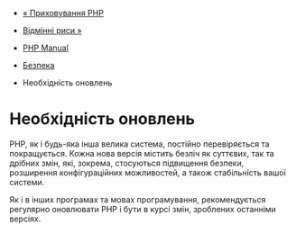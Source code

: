 - [« Приховування PHP](security.hiding.md)
- [Відмінні риси »](features.md)

- [PHP Manual](index.md)
- [Безпека](security.md)
- Необхідність оновлень

# Необхідність оновлень

PHP, як і будь-яка інша велика система, постійно перевіряється та
покращується. Кожна нова версія містить безліч як суттєвих, так
та дрібних змін, які, зокрема, стосуються підвищення
безпеки, розширення конфігураційних можливостей, а також
стабільність вашої системи.

Як і в інших програмах та мовах програмування, рекомендується
регулярно оновлювати PHP і бути в курсі змін, зроблених останніми
версіях.
